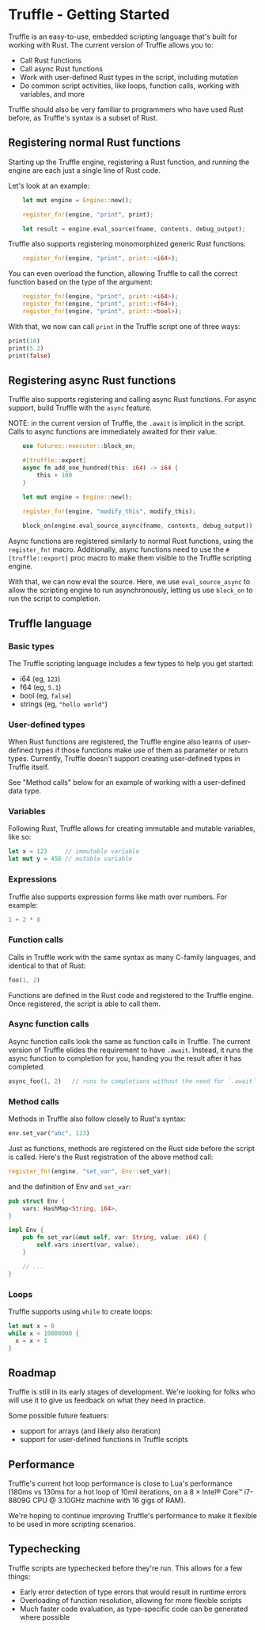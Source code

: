 # Truffle - Getting Started

Truffle is an easy-to-use, embedded scripting language that's built for working with Rust. The current version of Truffle allows you to:

* Call Rust functions
* Call async Rust functions
* Work with user-defined Rust types in the script, including mutation
* Do common script activities, like loops, function calls, working with variables, and more

Truffle should also be very familiar to programmers who have used Rust before, as Truffle's syntax is a subset of Rust.

## Registering normal Rust functions

Starting up the Truffle engine, registering a Rust function, and running the engine are each just a single line of Rust code.

Let's look at an example:
```rust
    let mut engine = Engine::new();

    register_fn!(engine, "print", print);

    let result = engine.eval_source(fname, contents, debug_output);
```

Truffle also supports registering monomorphized generic Rust functions:

```rust
    register_fn!(engine, "print", print::<i64>);
```

You can even overload the function, allowing Truffle to call the correct function based on the type of the argument:

```rust
    register_fn!(engine, "print", print::<i64>);
    register_fn!(engine, "print", print::<f64>);
    register_fn!(engine, "print", print::<bool>);
```

With that, we now can call `print` in the Truffle script one of three ways:

```rust
print(10)
print(5.2)
print(false)
```

## Registering async Rust functions

Truffle also supports registering and calling async Rust functions. For async support, build Truffle with the `async` feature.

NOTE: in the current version of Truffle, the `.await` is implicit in the script. Calls to async functions are immediately awaited for their value.

```rust
    use futures::executor::block_on;

    #[truffle::export]
    async fn add_one_hundred(this: i64) -> i64 {
        this + 100
    }

    let mut engine = Engine::new();
    
    register_fn!(engine, "modify_this", modify_this);

    block_on(engine.eval_source_async(fname, contents, debug_output))
```

Async functions are registered similarly to normal Rust functions, using the `register_fn!` macro. Additionally, async functions need to use the `#[truffle::export]` proc macro to make them visible to the Truffle scripting engine.

With that, we can now eval the source. Here, we use `eval_source_async` to allow the scripting engine to run asynchronously, letting us use `block_on` to run the script to completion.

## Truffle language

### Basic types

The Truffle scripting language includes a few types to help you get started:

* i64 (eg, `123`)
* f64 (eg, `5.1`)
* bool (eg, `false`)
* strings (eg, `"hello world"`)

### User-defined types

When Rust functions are registered, the Truffle engine also learns of user-defined types if those functions make use of them as parameter or return types. Currently, Truffle doesn't support creating user-defined types in Truffle itself.

See "Method calls" below for an example of working with a user-defined data type.

### Variables

Following Rust, Truffle allows for creating immutable and mutable variables, like so:

```rust
let x = 123     // immutable variable
let mut y = 456 // mutable variable
```

### Expressions

Truffle also supports expression forms like math over numbers. For example:

```rust
1 + 2 * 8
```

### Function calls

Calls in Truffle work with the same syntax as many C-family languages, and identical to that of Rust:

```rust
foo(1, 2)
```

Functions are defined in the Rust code and registered to the Truffle engine. Once registered, the script is able to call them.

### Async function calls

Async function calls look the same as function calls in Truffle. The current version of Truffle elides the requirement to have `.await`. Instead, it runs the async function to completion for you, handing you the result after it has completed.

```rust
async_foo(1, 2)   // runs to completions without the need for `.await`
```

### Method calls

Methods in Truffle also follow closely to Rust's syntax:

```rust
env.set_var("abc", 123)
```

Just as functions, methods are registered on the Rust side before the script is called. Here's the Rust registration of the above method call:

```rust
register_fn!(engine, "set_var", Env::set_var);
```

and the definition of Env and `set_var`:
```rust
pub struct Env {
    vars: HashMap<String, i64>,
}

impl Env {
    pub fn set_var(&mut self, var: String, value: i64) {
        self.vars.insert(var, value);
    }

    // ...
}
```

### Loops

Truffle supports using `while` to create loops:

```rust
let mut x = 0
while x < 10000000 {
  x = x + 1
}
```

## Roadmap

Truffle is still in its early stages of development. We're looking for folks who will use it to give us feedback on what they need in practice.

Some possible future featuers:

* support for arrays (and likely also iteration)
* support for user-defined functions in Truffle scripts

## Performance

Truffle's current hot loop performance is close to Lua's performance (180ms vs 130ms for a hot loop of 10mil iterations, on a 8 × Intel® Core™ i7-8809G CPU @ 3.10GHz machine with 16 gigs of RAM).

We're hoping to continue improving Truffle's performance to make it flexible to be used in more scripting scenarios.

## Typechecking

Truffle scripts are typechecked before they're run. This allows for a few things:

* Early error detection of type errors that would result in runtime errors
* Overloading of function resolution, allowing for more flexible scripts
* Much faster code evaluation, as type-specific code can be generated where possible

